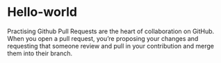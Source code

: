 # Hello-world
Practising Github
Pull Requests are the heart of collaboration on GitHub. When you open a pull request, you’re proposing your changes and requesting that someone review and pull in your contribution and merge them into their branch. 
